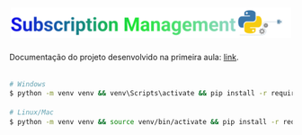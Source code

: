 <h1 align="center"> 
  <div>
    <img alt="Logo do python" title="#logo" src=".github/logo.svg" width="500"/>
  <div>
</h1>


Documentação do projeto desenvolvido na primeira aula: [link](https://grizzly-amaranthus-f6a.notion.site/Projeto-1-Python-Puro-15b6cf8ea89f80c9a3e9d2882eed45e6).

````bash

# Windows
$ python -m venv venv && venv\Scripts\activate && pip install -r requirements.txt

# Linux/Mac
$ python -m venv venv && source venv/bin/activate && pip install -r requirements.txt
````